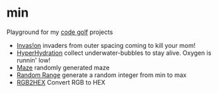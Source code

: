 min
=========

Playground for my [code golf] projects

  - [Invas!on] invaders from outer spacing coming to kill your mom!
  - [HyperHydration] collect underwater-bubbles to stay alive. Oxygen is runnin' low! 
  - [Maze] randomly generated maze
  - [Random Range] generate a random integer from min to max
  - [RGB2HEX] Convert RGB to HEX

[code golf]:http://en.wikipedia.org/wiki/Code_golf
[Invas!on]:https://github.com/misantronic/min/tree/master/invasion
[HyperHydration]:https://github.com/misantronic/min/tree/master/hyperhydration
[Maze]:https://github.com/misantronic/min/tree/master/maze
[Random Range]:https://github.com/misantronic/min/tree/master/random_range
[RGB2HEX]:https://github.com/misantronic/min/tree/master/random_range